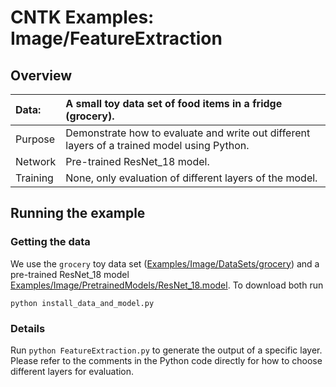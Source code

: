 # CNTK Examples: Image/FeatureExtraction

## Overview

|Data:     |A small toy data set of food items in a fridge (grocery).
|:---------|:---
|Purpose   |Demonstrate how to evaluate and write out different layers of a trained model using Python.
|Network   |Pre-trained ResNet_18 model.
|Training  |None, only evaluation of different layers of the model.

## Running the example

### Getting the data

We use the `grocery` toy data set ([Examples/Image/DataSets/grocery](../DataSets/grocery)) and a pre-trained ResNet_18 model [Examples/Image/PretrainedModels/ResNet_18.model](../PretrainedModels). To download both run 

`python install_data_and_model.py`

### Details

Run `python FeatureExtraction.py` to generate the output of a specific layer. Please refer to the comments in the Python code directly for how to choose different layers for evaluation.
